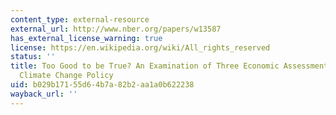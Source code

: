 ```yaml
---
content_type: external-resource
external_url: http://www.nber.org/papers/w13587
has_external_license_warning: true
license: https://en.wikipedia.org/wiki/All_rights_reserved
status: ''
title: Too Good to be True? An Examination of Three Economic Assessments of California
  Climate Change Policy
uid: b029b171-55d6-4b7a-82b2-aa1a0b622238
wayback_url: ''
---
```

